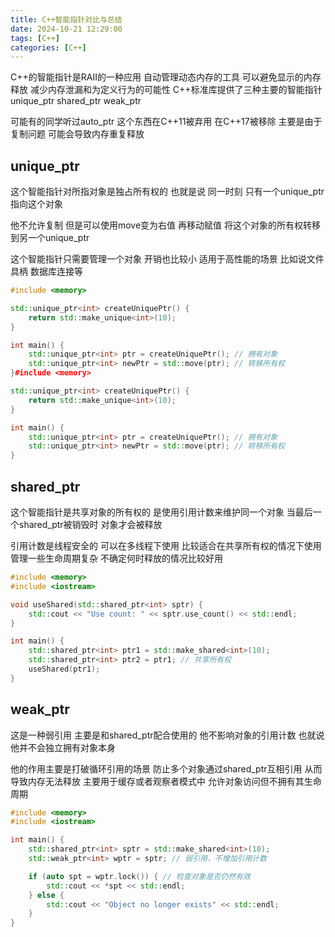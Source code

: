 ```yaml
---
title: C++智能指针对比与总结
date: 2024-10-21 12:29:00
tags: [C++]
categories: [C++]
---
```


C++的智能指针是RAII的一种应用 自动管理动态内存的工具 可以避免显示的内存释放 减少内存泄漏和为定义行为的可能性 C++标准库提供了三种主要的智能指针 unique_ptr shared_ptr weak_ptr

可能有的同学听过auto_ptr 这个东西在C++11被弃用 在C++17被移除 主要是由于复制问题 可能会导致内存重复释放

## unique_ptr

这个智能指针对所指对象是独占所有权的 也就是说 同一时刻 只有一个unique_ptr指向这个对象

他不允许复制 但是可以使用move变为右值 再移动赋值 将这个对象的所有权转移到另一个unique_ptr

这个智能指针只需要管理一个对象 开销也比较小 适用于高性能的场景 比如说文件具柄 数据库连接等 

```cpp
#include <memory>

std::unique_ptr<int> createUniquePtr() {
    return std::make_unique<int>(10);
}

int main() {
    std::unique_ptr<int> ptr = createUniquePtr(); // 拥有对象
    std::unique_ptr<int> newPtr = std::move(ptr); // 转移所有权
}#include <memory>

std::unique_ptr<int> createUniquePtr() {
    return std::make_unique<int>(10);
}

int main() {
    std::unique_ptr<int> ptr = createUniquePtr(); // 拥有对象
    std::unique_ptr<int> newPtr = std::move(ptr); // 转移所有权
}
```

## shared_ptr

这个智能指针是共享对象的所有权的 是使用引用计数来维护同一个对象 当最后一个shared_ptr被销毁时 对象才会被释放

引用计数是线程安全的 可以在多线程下使用 比较适合在共享所有权的情况下使用 管理一些生命周期复杂 不确定何时释放的情况比较好用

```cpp
#include <memory>
#include <iostream>

void useShared(std::shared_ptr<int> sptr) {
    std::cout << "Use count: " << sptr.use_count() << std::endl;
}

int main() {
    std::shared_ptr<int> ptr1 = std::make_shared<int>(10);
    std::shared_ptr<int> ptr2 = ptr1; // 共享所有权
    useShared(ptr1);
}
```

## weak_ptr

这是一种弱引用 主要是和shared_ptr配合使用的 他不影响对象的引用计数 也就说他并不会独立拥有对象本身

他的作用主要是打破循环引用的场景 防止多个对象通过shared_ptr互相引用 从而导致内存无法释放 主要用于缓存或者观察者模式中 允许对象访问但不拥有其生命周期

```cpp
#include <memory>
#include <iostream>

int main() {
    std::shared_ptr<int> sptr = std::make_shared<int>(10);
    std::weak_ptr<int> wptr = sptr; // 弱引用，不增加引用计数

    if (auto spt = wptr.lock()) { // 检查对象是否仍然有效
        std::cout << *spt << std::endl;
    } else {
        std::cout << "Object no longer exists" << std::endl;
    }
}
```

